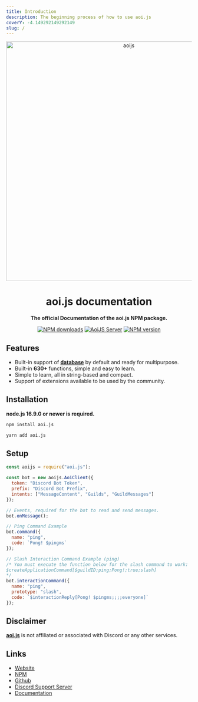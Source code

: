 ```yaml
---
title: Introduction
description: The beginning process of how to use aoi.js
coverY: -4.149292149292149
slug: /
---
```


<p align="center">
  <a href="https://aoi.js.org">
    <img width="650" src="https://camo.githubusercontent.com/aaf8a38df828f097ecddcd3e4e72441a5d9a66d032e2a7a0b42f68c2ad708c79/68747470733a2f2f63646e2e646973636f72646170702e636f6d2f6174746163686d656e74732f313035383834333432383833313632393434332f313036333235313737303232383334323839352f616f696a7362616e6e65722e706e67" alt="aoijs">
  </a>
</p>

<h1 align="center">aoi.js documentation</h1>

<div align="center">

**The official Documentation of the aoi.js NPM package.**
  
[![NPM downloads][download-image]][download-url]
[![AoiJS Server][aoijs-server]][aoijs-server-url]
[![NPM version][npm-image]][npm-url]

[npm-image]: http://img.shields.io/npm/v/aoi.js.svg?color=42cfff
[npm-url]: http://npmjs.org/package/aoi.js
[download-image]: https://img.shields.io/npm/dt/aoi.js.svg?color=3182b0
[download-url]: https://npmjs.org/package/aoi.js
[aoijs-server]: https://img.shields.io/discord/773352845738115102?color=5865F2&logo=discord&logoColor=white
[aoijs-server-url]: https://aoi.js.org/invite

</div>


## Features

- Built-in support of **[database](https://www.npmjs.com/package/aoi.db)** by default and ready for multipurpose.
- Built-in **630+** functions, simple and easy to learn.
- Simple to learn, all in string-based and compact.
- Support of extensions available to be used by the community.

## Installation

**node.js 16.9.0 or newer is required.**

```bash
npm install aoi.js
```

```bash
yarn add aoi.js
```

## Setup

```javascript
const aoijs = require("aoi.js");

const bot = new aoijs.AoiClient({
  token: "Discord Bot Token",
  prefix: "Discord Bot Prefix",
  intents: ["MessageContent", "Guilds", "GuildMessages"]
});

// Events, required for the bot to read and send messages.
bot.onMessage();

// Ping Command Example
bot.command({
  name: "ping",
  code: `Pong! $pingms`
});

// Slash Interaction Command Example (ping)
/* You must execute the function below for the slash command to work:
$createApplicationCommand[$guildID;ping;Pong!;true;slash]
*/
bot.interactionCommand({
  name: "ping",
  prototype: "slash",
  code: `$interactionReply[Pong! $pingms;;;;everyone]`
});
```
    
## Disclaimer
    
**[aoi.js](https://www.npmjs.com/package/aoi.js)** is not affiliated or associated with Discord or any other services.
    
## Links
- [Website](https://aoi.js.org)
- [NPM](https://www.npmjs.com/package/aoi.js)
- [Github](https://github.com/AkaruiDevelopment/aoi.js)
- [Discord Support Server](https://discord.gg/HMUfMXDQsV)
- [Documentation](https://aoi.js.org/docs/)